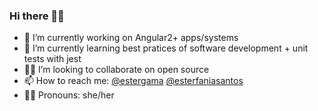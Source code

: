 ### Hi there 👋🏽

<!--
**esterfania/esterfania** is a ✨ _special_ ✨ repository because its `README.md` (this file) appears on your GitHub profile.

- 🔭 I’m currently working on Angular2+ apps/systems
- 🌱 I’m currently learning best pratices of software development + unit tests with jest
- 👯 I’m looking to collaborate on open source
- 📫 How to reach me: [@estergama](https://linktr.ee/estergama)
- 😄 Pronouns: she/her
-->
- 🔭 I’m currently working on Angular2+ apps/systems
- 🌱 I’m currently learning best pratices of software development + unit tests with jest
- 🤜🏽 I’m looking to collaborate on open source
- 📫 How to reach me: [@estergama](https://linktr.ee/estergama) [@esterfaniasantos](https://github.com/esterfaniasantos)
- 👩🏽 Pronouns: she/her
